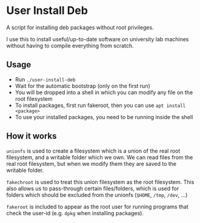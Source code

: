 # User Install Deb

A script for installing deb packages without root privileges.

I use this to install useful/up-to-date software on university lab machines without having to compile everything from scratch.

## Usage

* Run `./user-install-deb`
* Wait for the automatic bootstrap (only on the first run)
* You will be dropped into a shell in which you can modify any file on the root filesystem
* To install packages, first run fakeroot, then you can use `apt install <package>`
* To use your installed packages, you need to be running inside the shell

## How it works

`unionfs` is used to create a filesystem which is a union of the real root filesystem, and a writable folder which we own.
We can read files from the real root filesystem, but when we modify them they are saved to the writable folder.

`fakechroot` is used to treat this union filesystem as the root filesystem.
This also allows us to pass-through certain files/folders, which is used for folders which should be excluded from the unionfs (`$HOME`, `/tmp`, `/dev`, ...)

`fakeroot` is included to appear as the root user for running programs that check the user-id (e.g. `dpkg` when installing packages).
